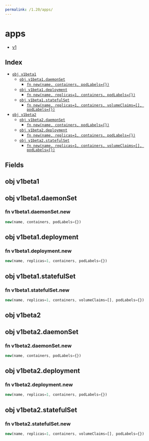 ```yaml
---
permalink: /1.20/apps/
---
```


# apps



* [v1](v1/index.md)

## Index

* [`obj v1beta1`](#obj-v1beta1)
  * [`obj v1beta1.daemonSet`](#obj-v1beta1daemonset)
    * [`fn new(name, containers, podLabels={})`](#fn-v1beta1daemonsetnew)
  * [`obj v1beta1.deployment`](#obj-v1beta1deployment)
    * [`fn new(name, replicas=1, containers, podLabels={})`](#fn-v1beta1deploymentnew)
  * [`obj v1beta1.statefulSet`](#obj-v1beta1statefulset)
    * [`fn new(name, replicas=1, containers, volumeClaims=[], podLabels={})`](#fn-v1beta1statefulsetnew)
* [`obj v1beta2`](#obj-v1beta2)
  * [`obj v1beta2.daemonSet`](#obj-v1beta2daemonset)
    * [`fn new(name, containers, podLabels={})`](#fn-v1beta2daemonsetnew)
  * [`obj v1beta2.deployment`](#obj-v1beta2deployment)
    * [`fn new(name, replicas=1, containers, podLabels={})`](#fn-v1beta2deploymentnew)
  * [`obj v1beta2.statefulSet`](#obj-v1beta2statefulset)
    * [`fn new(name, replicas=1, containers, volumeClaims=[], podLabels={})`](#fn-v1beta2statefulsetnew)

## Fields

## obj v1beta1



## obj v1beta1.daemonSet



### fn v1beta1.daemonSet.new

```ts
new(name, containers, podLabels={})
```



## obj v1beta1.deployment



### fn v1beta1.deployment.new

```ts
new(name, replicas=1, containers, podLabels={})
```



## obj v1beta1.statefulSet



### fn v1beta1.statefulSet.new

```ts
new(name, replicas=1, containers, volumeClaims=[], podLabels={})
```



## obj v1beta2



## obj v1beta2.daemonSet



### fn v1beta2.daemonSet.new

```ts
new(name, containers, podLabels={})
```



## obj v1beta2.deployment



### fn v1beta2.deployment.new

```ts
new(name, replicas=1, containers, podLabels={})
```



## obj v1beta2.statefulSet



### fn v1beta2.statefulSet.new

```ts
new(name, replicas=1, containers, volumeClaims=[], podLabels={})
```

